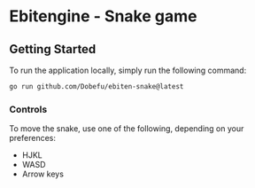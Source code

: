 # Ebitengine - Snake game

## Getting Started

To run the application locally, simply run the following command:

```bash
go run github.com/Dobefu/ebiten-snake@latest
```

### Controls

To move the snake, use one of the following, depending on your preferences:

- HJKL
- WASD
- Arrow keys

